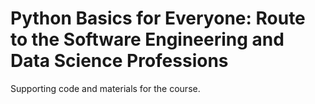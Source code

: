 # Python Basics for Everyone: Route to the Software Engineering and Data Science Professions

Supporting code and materials for the course.
